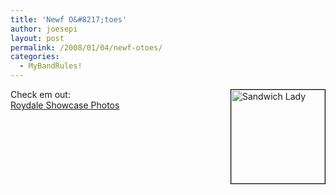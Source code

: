 ```yaml
---
title: 'Newf O&#8217;toes'
author: joesepi
layout: post
permalink: /2008/01/04/newf-otoes/
categories:
  - MyBandRules!
---
```

<a href="http://www.joesepi.com/gallery/v/shows/roydale-showcase/" title="Roydale Showcase Photos" target="_blank"><img src="http://www.joesepi.com/gallery/d/5814-4/sandwich.jpg" alt="Sandwich Lady" style="border: 1px solid #000000; margin: 0pt 0pt 15px 15px" align="right" height="150" width="150" /></a>Check em out:  
<a href="http://www.joesepi.com/gallery/v/shows/roydale-showcase/" title="Roydale Showcase Photos" target="_blank">Roydale Showcase Photos</a>
